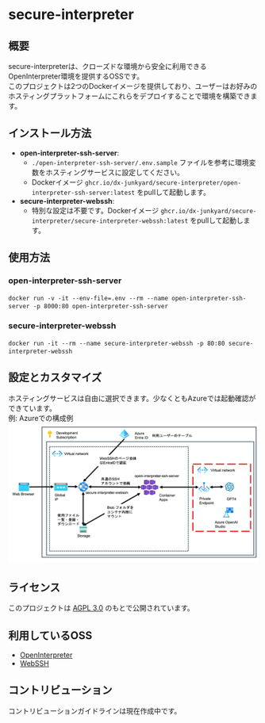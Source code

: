 # secure-interpreter

## 概要
secure-interpreterは、クローズドな環境から安全に利用できるOpenInterpreter環境を提供するOSSです。  
このプロジェクトは2つのDockerイメージを提供しており、ユーザーはお好みのホスティングプラットフォームにこれらをデプロイすることで環境を構築できます。

## インストール方法
- **open-interpreter-ssh-server**: 
  - `./open-interpreter-ssh-server/.env.sample` ファイルを参考に環境変数をホスティングサービスに設定してください。
  - Dockerイメージ `ghcr.io/dx-junkyard/secure-interpreter/open-interpreter-ssh-server:latest` をpullして起動します。
- **secure-interpreter-webssh**: 
  - 特別な設定は不要です。Dockerイメージ `ghcr.io/dx-junkyard/secure-interpreter/secure-interpreter-webssh:latest` をpullして起動します。

## 使用方法
### open-interpreter-ssh-server
```
docker run -v -it --env-file=.env --rm --name open-interpreter-ssh-server -p 8000:80 open-interpreter-ssh-server
```

### secure-interpreter-webssh
```
docker run -it --rm --name secure-interpreter-webssh -p 80:80 secure-interpreter-webssh
```

## 設定とカスタマイズ
ホスティングサービスは自由に選択できます。少なくともAzureでは起動確認ができています。  
例: Azureでの構成例
![AzureHostingExample.jpg](https://raw.githubusercontent.com/dx-junkyard/secure-interpreter/main/docs/AzureHostingExample.jpg)

## ライセンス
このプロジェクトは [AGPL 3.0](https://www.gnu.org/licenses/agpl-3.0.html) のもとで公開されています。

## 利用しているOSS
- [OpenInterpreter](https://github.com/OpenInterpreter/open-interpreter)
- [WebSSH](https://github.com/huashengdun/webssh)

## コントリビューション
コントリビューションガイドラインは現在作成中です。
